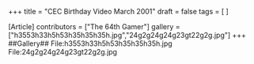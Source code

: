 +++
title = "CEC Birthday Video March 2001"
draft = false
tags = [ ]

[Article]
contributors = ["The 64th Gamer"]
gallery = ["h3553h33h5h53h35h35h35h.jpg","24g2g24g24g23gt22g2g.jpg"]
+++
##Gallery##
<gallery>
File:h3553h33h5h53h35h35h35h.jpg
File:24g2g24g24g23gt22g2g.jpg
</gallery>